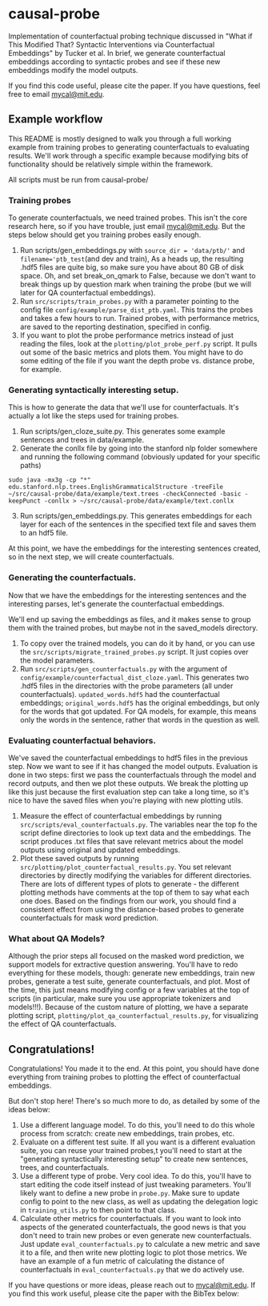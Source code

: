 # causal-probe
Implementation of counterfactual probing technique discussed in "What if This Modified That? Syntactic Interventions via Counterfactual Embeddings" by Tucker et al.
In brief, we generate counterfactual embeddings according to syntactic probes and see if these new embeddings modify the model outputs.

If you find this code useful, please cite the paper.
If you have questions, feel free to email mycal@mit.edu.

## Example workflow
This README is mostly designed to walk you through a full working example from training probes to generating counterfactuals to evaluating results.
We'll work through a specific example because modifying bits of functionality should be relatively simple within the framework.

All scripts must be run from causal-probe/

### Training probes
To generate counterfactuals, we need trained probes. This isn't the core research here, so if you have trouble, just email mycal@mit.edu. But the steps below should get you training probes easily enough.
1) Run scripts/gen_embeddings.py with ``source_dir = 'data/ptb/'`` and ``filename='ptb_test``(and dev and train),
   As a heads up, the resulting .hdf5 files are quite big, so make sure you have about 80 GB of disk space.
   Oh, and set break_on_qmark to False, because we don't want to break things up by question mark when training the probe (but we will later for QA counterfactual embeddings).
2) Run ``src/scripts/train_probes.py`` with a parameter pointing to the config file ``config/example/parse_dist_ptb.yaml``. This trains the probes and takes a few hours to run.
Trained probes, with performance metrics, are saved to the reporting destination, specified in config.
 3) If you want to plot the probe performance metrics instead of just reading the files, look at the ``plotting/plot_probe_perf.py`` script.
   It pulls out some of the basic metrics and plots them. You might have to do some editing of the file if you want the depth probe vs. distance probe, for example.
   
### Generating syntactically interesting setup.
This is how to generate the data that we'll use for counterfactuals. It's actually a lot like the steps used for training probes.


1) Run scripts/gen_cloze_suite.py. This generates some example sentences and trees in data/example.
2) Generate the conllx file by going into the stanford nlp folder somewhere and running the following command (obviously updated for your specific paths)

``sudo java -mx3g -cp "*" edu.stanford.nlp.trees.EnglishGrammaticalStructure -treeFile ~/src/causal-probe/data/example/text.trees -checkConnected -basic -keepPunct -conllx > ~/src/causal-probe/data/example/text.conllx``

3) Run scripts/gen_embeddings.py. This generates embeddings for each layer for each of the sentences in the specified text file and saves them to an hdf5 file.

At this point, we have the embeddings for the interesting sentences created, so in the next step, we will create counterfactuals.

### Generating the counterfactuals.
Now that we have the embeddings for the interesting sentences and the interesting parses, let's generate the counterfactual embeddings.

We'll end up saving the embeddings as files, and it makes sense to group them with the trained probes, but maybe not in the saved_models directory.

1) To copy over the trained models, you can do it by hand, or you can use the ``src/scripts/migrate_trained_probes.py`` script. It just copies over the model parameters.
2) Run ``src/scripts/gen_counterfactuals.py`` with the argument of ``config/example/counterfactual_dist_cloze.yaml``.
   This generates two .hdf5 files in the directories with the probe parameters (all under counterfactuals).
   ``updated_words.hdf5`` had the counterfactual embeddings; ``original_words.hdf5`` has the original embeddings, but only for the words that got updated.
   For QA models, for example, this means only the words in the sentence, rather that words in the question as well.

### Evaluating counterfactual behaviors.
We've saved the counterfactual embeddings to hdf5 files in the previous step. Now we want to see if it has changed the model outputs.
Evaluation is done in two steps: first we pass the counterfactuals through the model and record outputs, and then we plot these outputs.
We break the plotting up like this just because the first evaluation step can take a long time, so it's nice to have the saved files when you're playing with new plotting utils.

1) Measure the effect of counterfactual embeddings by running ``src/scripts/eval_counterfactuals.py``.
The variables near the top fo the script define directories to look up text data and the embeddings.
The script produces .txt files that save relevant metrics about the model outputs using original and updated embeddings.
2) Plot these saved outputs by running ``src/plotting/plot_counterfactual_results.py``.
You set relevant directories by directly modifying the variables for different directories.
There are lots of different types of plots to generate - the different plotting methods have comments at the top of them to say what each one does.
Based on the findings from our work, you should find a consistent effect from using the distance-based probes to generate counterfactuals for mask word prediction.
   
### What about QA Models?
Although the prior steps all focused on the masked word prediction, we support models for extractive question answering.
You'll have to redo everything for these models, though: generate new embeddings, train new probes, generate a test suite, generate counterfactuals, and plot.
Most of the time, this just means modifying config or a few variables at the top of scripts (in particular, make sure you use appropriate tokenizers and models!!!).
Because of the custom nature of plotting, we have a separate plotting script, ``plotting/plot_qa_counterfactual_results.py``, for visualizing the effect of QA counterfactuals.

## Congratulations!
Congratulations! You made it to the end. At this point, you should have done everything from training probes to plotting the effect of counterfactual embeddings.

But don't stop here! There's so much more to do, as detailed by some of the ideas below:

1) Use a different language model.
To do this, you'll need to do this whole process from scratch: create new embeddings, train probes, etc.
2) Evaluate on a different test suite.
If all you want is a different evaluation suite, you can reuse your trained probes,t you'll need to start at the "generating syntactically interesting setup" to create new sentences, trees, and counterfactuals.
3) Use a different type of probe.
Very cool idea. To do this, you'll have to start editing the code itself instead of just tweaking parameters. You'll likely want to define a new probe in ``probe.py``. Make sure to update config to point to the new class, as well as updating the delegation logic in ``training_utils.py`` to then point to that class.
4) Calculate other metrics for counterfactuals.
If you want to look into aspects of the generated counterfactuals, the good news is that you don't need to train new probes or even generate new counterfactuals. Just update ``eval_counterfactuals.py`` to calculate a new metric and save it to a file, and then write new plotting logic to plot those metrics.
We have an example of a fun metric of calculating the distance of counterfactuals in ``eval_counterfactuals.py`` that we do actively use.
   
If you have questions or more ideas, please reach out to mycal@mit.edu.
If you find this work useful, please cite the paper with the BibTex below:


